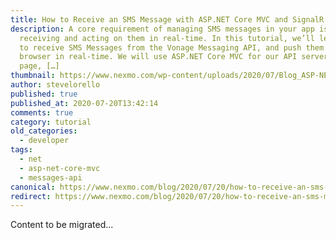 ```yaml
---
title: How to Receive an SMS Message with ASP.NET Core MVC and SignalR
description: A core requirement of managing SMS messages in your app is
  receiving and acting on them in real-time. In this tutorial, we’ll learn how
  to receive SMS Messages from the Vonage Messaging API, and push them out to a
  browser in real-time. We will use ASP.NET Core MVC for our API server and web
  page, […]
thumbnail: https://www.nexmo.com/wp-content/uploads/2020/07/Blog_ASP-NET_SMS-SignalR_1200x600.png
author: stevelorello
published: true
published_at: 2020-07-20T13:42:14
comments: true
category: tutorial
old_categories:
  - developer
tags:
  - net
  - asp-net-core-mvc
  - messages-api
canonical: https://www.nexmo.com/blog/2020/07/20/how-to-receive-an-sms-message-with-asp-net-core-mvc-and-signalr
redirect: https://www.nexmo.com/blog/2020/07/20/how-to-receive-an-sms-message-with-asp-net-core-mvc-and-signalr
---
```

Content to be migrated...